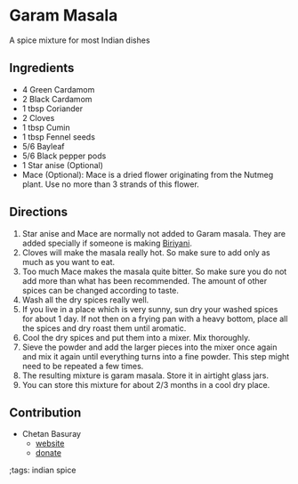 # Garam Masala

A spice mixture for most Indian dishes

## Ingredients

- 4 Green Cardamom
- 2 Black Cardamom
- 1 tbsp Coriander
- 2 Cloves
- 1 tbsp Cumin
- 1 tbsp Fennel seeds
- 5/6 Bayleaf
- 5/6 Black pepper pods
- 1 Star anise (Optional)
- Mace (Optional): Mace is a dried flower originating from the Nutmeg plant. Use no more than 3 strands of this flower.

## Directions

1. Star anise and Mace are normally not added to Garam masala. They are added specially if someone is making [Biriyani](lamb-biriyani.html).
2. Cloves will make the masala really hot. So make sure to add only as much as you want to eat.
3. Too much Mace makes the masala quite bitter. So make sure you do not add more than what has been recommended. The amount of other spices can be changed according to taste.
4. Wash all the dry spices really well.
5. If you live in a place which is very sunny, sun dry your washed spices for about 1 day. If not then on a frying pan with a heavy bottom, place all the spices and dry roast them until aromatic.
6. Cool the dry spices and put them into a mixer. Mix thoroughly.
7. Sieve the powder and add the larger pieces into the mixer once again and mix it again until everything turns into a fine powder. This step might need to be repeated a few times.
8. The resulting mixture is garam masala. Store it in airtight glass jars.
9. You can store this mixture for about 2/3 months in a cool dry place.

## Contribution

- Chetan Basuray
    - [website](https://github.com/chetanbasuray)
    - [donate](http://chetanbasuray.tk/)

;tags: indian spice
